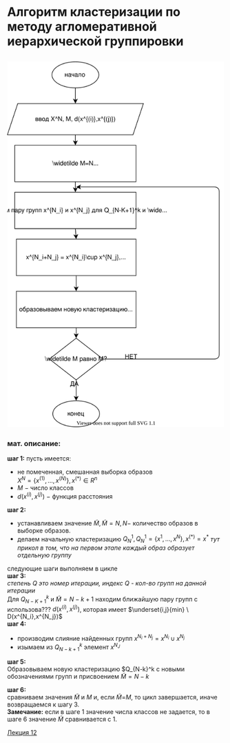 # Алгоритм кластеризации по методу агломеративной иерархической группировки

## ![scheme](алгоритм%20кластеризации%20по%20методу%20агломеративной%20иерархической%20группировки.svg)

### мат. описание:
**шаг 1:** пусть имеется:  
- не помеченная, смешанная выборка образов  
$X^N = \{x^{(1)},...,x^{(N)}\}, x^{(*)}\in R^n$
- $M \ -$ число классов
- $d(x^{(i)},x^{(j)}) \ -$ функция расстояния  

**шаг 2:** 
- устанавливаем значение $\widetilde M, \widetilde M=N,N-$ количество образов в выборке образов.
- делаем начальную кластеризацию $Q_N^1, Q_N^1=\{x^1,...,x^N\}, x^{(*)}=x^*$ *тут прикол в том, что на первом этапе каждый образ образует отдельную группу*  

следующие шаги выполняем в цикле  
**шаг 3:**   
*степень Q это номер итерации, индекс Q - кол-во групп на данной итерации*   
Для $Q_{N-K+1}^k$ и $\widetilde{M}=N-k+1$ находим ближайшую пару групп с использова??? $d(x^{(i)},x^{(j)})$, которая имеет $\underset{i,j}{min} \ D(x^{N_i},x^{N_j})$  
**шаг 4:**
- производим слияние найденных групп $x^{N_i+N_j} = x^{N_i}\cup x^{N_j}$
- изымаем из $Q_{N-k+1}^k$ элемент $x^{N_J}$  

**шаг 5:**  
Образовываем новую кластеризацию $Q_{N-k}^k c новыми обозначениями групп и присвоением $\widetilde M=N-k$

**шаг 6:**  
сравниваем значения $\widetilde M$ и $M$ и, если $\widetilde M$=$M$, то цикл завершается, иначе возвращаемся к шагу 3.  
**Замечание:** если в шаге 1 значение числа классов не задается, то в шаге 6 значение $\widetilde M$ сравнивается с $1$.

[Лекция 12](../лекции%20с%20мудла/v12.pdf)